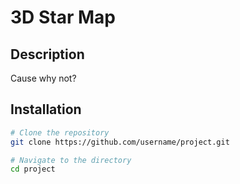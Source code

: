 # 3D Star Map

## Description

Cause why not?

## Installation



```bash
# Clone the repository
git clone https://github.com/username/project.git

# Navigate to the directory
cd project
```
